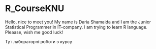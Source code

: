 # R_CourseKNU

Hello, nice to meet you!
My name is Daria Shamaida and I am the Junior Statistical Programmer in IT-company. 
I am trying to learn R language. 
Pleaase, wish me good luck!

Тут лабораторні роботи з курсу
